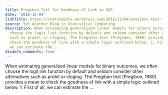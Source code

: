 ```yaml
---
title: Pregibon Test for Goodness of Link in SAS
date: '2016-12-04'
linkTitle: https://statcompute.wordpress.com/2016/12/04/pregibon-test-for-goodness-of-link-in-sas/
source: Yet Another Blog in Statistical Computing
description: When estimating generalized linear models for binary outcomes, we often
  choose the logit link function by default and seldom consider other alternatives
  such as probit or cloglog. The Pregibon test (Pregibon, 1980) provides a mean to
  check the goodness of link with a simple logic outlined below. 1. First of all,
  we can estimate the ...
disable_comments: true
---
```

When estimating generalized linear models for binary outcomes, we often choose the logit link function by default and seldom consider other alternatives such as probit or cloglog. The Pregibon test (Pregibon, 1980) provides a mean to check the goodness of link with a simple logic outlined below. 1. First of all, we can estimate the ...